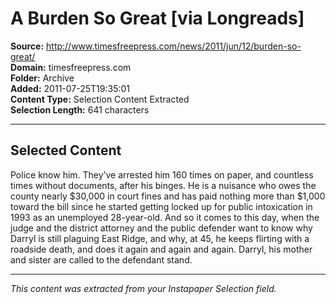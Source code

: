 # A Burden So Great [via Longreads]

**Source:** http://www.timesfreepress.com/news/2011/jun/12/burden-so-great/  
**Domain:** timesfreepress.com  
**Folder:** Archive  
**Added:** 2011-07-25T19:35:01  
**Content Type:** Selection Content Extracted  
**Selection Length:** 641 characters  


---

## Selected Content

Police know him. They’ve arrested him 160 times on paper, and countless times without documents, after his binges. He is a nuisance who owes the county nearly $30,000 in court fines and has paid nothing more than $1,000 toward the bill since he started getting locked up for public intoxication in 1993 as an unemployed 28-year-old. And so it comes to this day, when the judge and the district attorney and the public defender want to know why Darryl is still plaguing East Ridge, and why, at 45, he keeps flirting with a roadside death, and does it again and again and again. Darryl, his mother and sister are called to the defendant stand.

---

*This content was extracted from your Instapaper Selection field.*